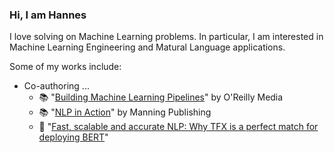 ### Hi, I am Hannes

I love solving on Machine Learning problems. In particular, I am interested in Machine Learning Engineering and Matural Language applications.

Some of my works include: 

- Co-authoring ...
  * 📚 "[Building Machine Learning Pipelines](https://buildingmlpipelines.com)" by O'Reilly Media
  * 📚 "[NLP in Action](https://www.manning.com/books/natural-language-processing-in-action)" by Manning Publishing
  * 💬 "[Fast, scalable and accurate NLP: Why TFX is a perfect match for deploying BERT](https://blog.tensorflow.org/2020/03/part-1-fast-scalable-and-accurate-nlp-tensorflow-deploying-bert.html)"


<!--
**datitran/datitran** is a ✨ _special_ ✨ repository because its `README.md` (this file) appears on your GitHub profile.

Here are some ideas to get you started:

- 🔭 I’m currently working on ...
- 🌱 I’m currently learning ...
- 👯 I’m looking to collaborate on ...
- 🤔 I’m looking for help with ...
- 💬 Ask me about ...
- 📫 How to reach me: ...
- 😄 Pronouns: ...
- ⚡ Fun fact: ...
-->
